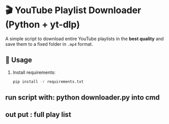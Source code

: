 # 🎬 YouTube Playlist Downloader (Python + yt-dlp)

A simple script to download entire YouTube playlists in the **best quality** 
and save them to a fixed folder in `.mp4` format.

## 🚀 Usage

1. Install requirements:
   ```bash
   pip install -r requirements.txt
## run script with: python downloader.py into cmd 
## out put : full play list